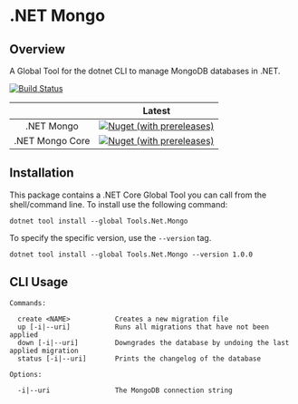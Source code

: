 # .NET Mongo

## Overview

A Global Tool for the dotnet CLI to manage MongoDB databases in .NET.

[![Build Status](https://dev.azure.com/councildevelopment/Dot%20Net%20Mongo/_apis/build/status/ndichiaro.dotnet-mongo?branchName=master)](https://dev.azure.com/councildevelopment/Dot%20Net%20Mongo/_build/latest?definitionId=5&branchName=master) 

|                  | Latest |
| :--:             |  :--:  |
|  .NET Mongo  |[![Nuget (with prereleases)](https://img.shields.io/nuget/vpre/Tools.Net.Mongo)](https://www.nuget.org/packages/Tools.Net.Mongo)|
|  .NET Mongo Core |[![Nuget (with prereleases)](https://img.shields.io/nuget/vpre/Tools.Net.Mongo.Core)](https://www.nuget.org/packages/Tools.Net.Mongo.Core)|

## Installation

This package contains a .NET Core Global Tool you can call from the shell/command line. To install use the following command:

```
dotnet tool install --global Tools.Net.Mongo
```

To specify the specific version, use the `--version` tag.

```
dotnet tool install --global Tools.Net.Mongo --version 1.0.0
```


## CLI Usage

```
Commands:

  create <NAME>           Creates a new migration file
  up [-i|--uri]           Runs all migrations that have not been applied   
  down [-i|--uri]         Downgrades the database by undoing the last applied migration
  status [-i|--uri]       Prints the changelog of the database
  
Options:
  
  -i|--uri                The MongoDB connection string
  
```
